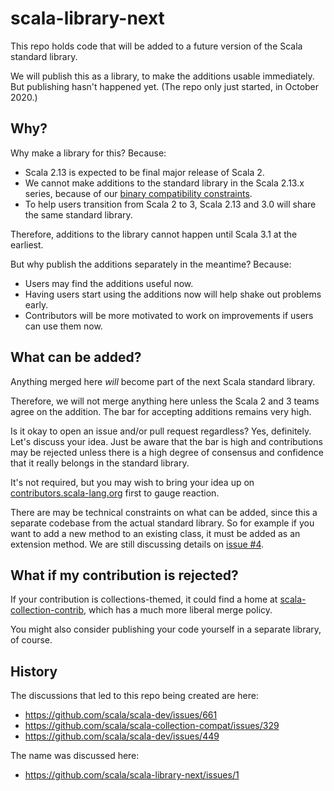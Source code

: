 # scala-library-next

This repo holds code that will be added to a future version of
the Scala standard library.

We will publish this as a library, to make the additions usable
immediately. But publishing hasn't happened yet.  (The repo only just
started, in October 2020.)

## Why?

Why make a library for this?  Because:

* Scala 2.13 is expected to be final major release of Scala 2.
* We cannot make additions to the standard library in the Scala 2.13.x
  series, because of our [binary compatibility
  constraints](https://docs.scala-lang.org/overviews/core/binary-compatibility-of-scala-releases.html).
* To help users transition from Scala 2 to 3, Scala 2.13 and 3.0 will
  share the same standard library.

Therefore, additions to the library cannot happen until Scala 3.1 at the earliest.

But why publish the additions separately in the meantime?  Because:

* Users may find the additions useful now.
* Having users start using the additions now will help shake out
  problems early.
* Contributors will be more motivated to work on improvements if users
  can use them now.

## What can be added?

Anything merged here _will_ become part of the next Scala standard library.

Therefore, we will not merge anything here unless the Scala 2 and 3
teams agree on the addition.  The bar for accepting additions remains
very high.

Is it okay to open an issue and/or pull request regardless? Yes,
definitely. Let's discuss your idea. Just be aware that the bar is
high and contributions may be rejected unless there is a high degree
of consensus and confidence that it really belongs in the standard
library.

It's not required, but you may wish to bring your idea up on
[contributors.scala-lang.org](https://contributors.scala-lang.org)
first to gauge reaction.

There are may be technical constraints on what can be added, since
this a separate codebase from the actual standard library.  So for
example if you want to add a new method to an existing class, it must
be added as an extension method. We are still discussing details on
[issue #4](https://github.com/scala/scala-library-next/issues/4).

## What if my contribution is rejected?

If your contribution is collections-themed, it could find a home at [scala-collection-contrib](https://github.com/scala/scala-collection-contrib), which has a much more liberal merge policy.

You might also consider publishing your code yourself in a separate library, of course.

## History

The discussions that led to this repo being created are here:

* https://github.com/scala/scala-dev/issues/661
* https://github.com/scala/scala-collection-compat/issues/329
* https://github.com/scala/scala-dev/issues/449

The name was discussed here:

* https://github.com/scala/scala-library-next/issues/1
